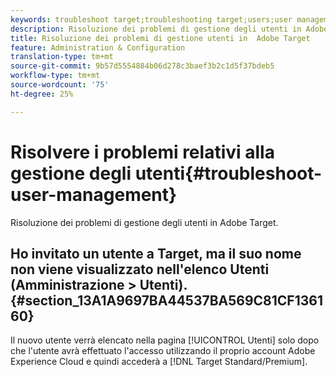 ```yaml
---
keywords: troubleshoot target;troubleshooting target;users;user management
description: Risoluzione dei problemi di gestione degli utenti in Adobe Target.
title: Risoluzione dei problemi di gestione utenti in  Adobe Target
feature: Administration & Configuration
translation-type: tm+mt
source-git-commit: 9b57d5554884b06d278c3baef3b2c1d5f37bdeb5
workflow-type: tm+mt
source-wordcount: '75'
ht-degree: 25%

---
```



# Risolvere i problemi relativi alla gestione degli utenti{#troubleshoot-user-management}

Risoluzione dei problemi di gestione degli utenti in Adobe Target.

## Ho invitato un utente a Target, ma il suo nome non viene visualizzato nell&#39;elenco Utenti (Amministrazione > Utenti). {#section_13A1A9697BA44537BA569C81CF136160}

Il nuovo utente verrà elencato nella pagina [!UICONTROL Utenti] solo dopo che l&#39;utente avrà effettuato l&#39;accesso utilizzando il proprio account Adobe Experience Cloud e quindi accederà a [!DNL Target Standard/Premium].